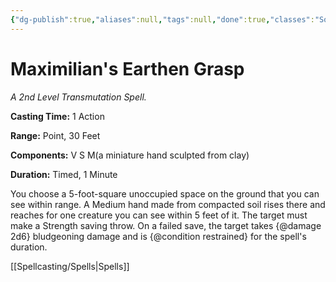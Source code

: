 ```yaml
---
{"dg-publish":true,"aliases":null,"tags":null,"done":true,"classes":"Sorcerer, Wizard,","spellLevel":2,"school":"Transmutation","source":"XGE","permalink":"/spells/maximilian-s-earthen-grasp/","dgHomeLink":false,"dgPassFrontmatter":true}
---
```


# Maximilian's Earthen Grasp
*A 2nd Level Transmutation Spell.*

**Casting Time:** 1 Action

**Range:** Point, 30 Feet

**Components:** V S M(a miniature hand sculpted from clay)

**Duration:** Timed, 1 Minute

You choose a 5-foot-square unoccupied space on the ground that you can see within range. A Medium hand made from compacted soil rises there and reaches for one creature you can see within 5 feet of it. The target must make a Strength saving throw. On a failed save, the target takes {@damage 2d6} bludgeoning damage and is {@condition restrained} for the spell's duration.

[[Spellcasting/Spells|Spells]]